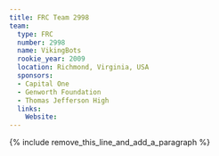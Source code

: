 ```yaml
---
title: FRC Team 2998
team:
  type: FRC
  number: 2998
  name: VikingBots
  rookie_year: 2009
  location: Richmond, Virginia, USA
  sponsors:
  - Capital One
  - Genworth Foundation
  - Thomas Jefferson High
  links:
    Website:
---
```


{% include remove_this_line_and_add_a_paragraph %}